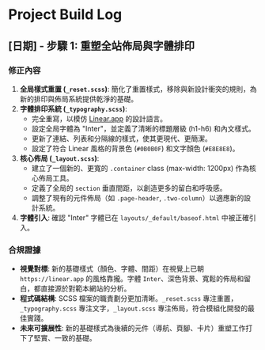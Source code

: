 # Project Build Log

## [日期] - 步驟 1: 重塑全站佈局與字體排印

### 修正內容

1.  **全局樣式重置 (`_reset.scss`)**: 簡化了重置樣式，移除與新設計衝突的規則，為新的排印與佈局系統提供乾淨的基礎。
2.  **字體排印系統 (`_typography.scss`)**:
    *   完全重寫，以模仿 [Linear.app](https://linear.app) 的設計語言。
    *   設定全局字體為 "Inter"，並定義了清晰的標題層級 (h1-h6) 和內文樣式。
    *   更新了連結、列表和分隔線的樣式，使其更現代、更簡潔。
    *   設定了符合 Linear 風格的背景色 (`#0B0B0F`) 和文字顏色 (`#E8E8E8`)。
3.  **核心佈局 (`_layout.scss`)**:
    *   建立了一個新的、更寬的 `.container` class (max-width: 1200px) 作為核心佈局工具。
    *   定義了全局的 `section` 垂直間距，以創造更多的留白和呼吸感。
    *   調整了現有的元件佈局（如 `.page-header`, `.two-column`）以適應新的設計系統。
4.  **字體引入**: 確認 "Inter" 字體已在 `layouts/_default/baseof.html` 中被正確引入。

### 合規證據

*   **視覺對標**: 新的基礎樣式（顏色、字體、間距）在視覺上已朝 `https://linear.app` 的風格靠攏。字體 `Inter`、深色背景、寬鬆的佈局和留白，都直接源於對範本網站的分析。
*   **程式碼結構**: SCSS 檔案的職責劃分更加清晰。`_reset.scss` 專注重置，`_typography.scss` 專注文字，`_layout.scss` 專注佈局，符合模組化開發的最佳實踐。
*   **未來可擴展性**: 新的基礎樣式為後續的元件（導航、頁腳、卡片）重塑工作打下了堅實、一致的基礎。
